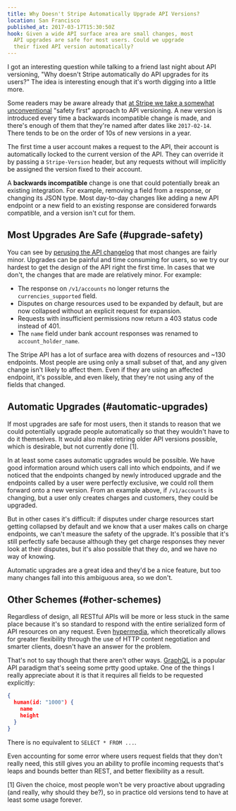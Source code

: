 ```yaml
---
title: Why Doesn't Stripe Automatically Upgrade API Versions?
location: San Francisco
published_at: 2017-03-17T15:30:50Z
hook: Given a wide API surface area are small changes, most
  API upgrades are safe for most users. Could we upgrade
  their fixed API version automatically?
---
```


I got an interesting question while talking to a friend
last night about API versioning, "Why doesn't Stripe
automatically do API upgrades for its users?" The idea is
interesting enough that it's worth digging into a little
more.

Some readers may be aware already that [at Stripe we take a
somewhat unconventional][upgrades] "safety first" approach
to API versioning. A new version is introduced every time a
backwards incompatible change is made, and there's enough
of them that they're named after dates like `2017-02-14`.
There tends to be on the order of 10s of new versions in a
year.

The first time a user account makes a request to the API,
their account is automatically locked to the current
version of the API. They can override it by passing a
`Stripe-Version` header, but any requests without will
implicitly be assigned the version fixed to their account.

A **backwards incompatible** change is one that could
potentially break an existing integration. For example,
removing a field from a response, or changing its JSON
type. Most day-to-day changes like adding a new API
endpoint or a new field to an existing response are
considered forwards compatible, and a version isn't cut for
them.

## Most Upgrades Are Safe (#upgrade-safety)

You can see by [perusing the API changelog][changelog] that
most changes are fairly minor. Upgrades can be painful and
time consuming for users, so we try our hardest to get the
design of the API right the first time. In cases that we
don't, the changes that are made are relatively minor. For
example:

* The response on `/v1/accounts` no longer returns the
  `currencies_supported` field.
* Disputes on charge resources used to be expanded by
  default, but are now collapsed without an explicit
  request for expansion.
* Requests with insufficient permissions now return a 403
  status code instead of 401.
* The `name` field under bank account responses was renamed
  to `account_holder_name`.

The Stripe API has a lot of surface area with dozens of
resources and ~130 endpoints. Most people are using only a
small subset of that, and any given change isn't likely to
affect them. Even if they are using an affected endpoint,
it's possible, and even likely, that they're not using any
of the fields that changed.

## Automatic Upgrades (#automatic-upgrades)

If most upgrades are safe for most users, then it stands to
reason that we could potentially upgrade people
automatically so that they wouldn't have to do it
themselves. It would also make retiring older API versions
possible, which is desirable, but not currently done [1].

In at least some cases automatic upgrades would be
possible. We have good information around which users call
into which endpoints, and if we noticed that the endpoints
changed by newly introduced upgrade and the endpoints
called by a user were perfectly exclusive, we could roll
them forward onto a new version. From an example above, if
`/v1/accounts` is changing, but a user only creates charges
and customers, they could be upgraded.

But in other cases it's difficult: if disputes under charge
resources start getting collapsed by default and we know
that a user makes calls on charge endpoints, we can't
measure the safety of the upgrade. It's possible that it's
still perfectly safe because although they get charge
responses they never look at their disputes, but it's also
possible that they do, and we have no way of knowing.

Automatic upgrades are a great idea and they'd be a nice
feature, but too many changes fall into this ambiguous
area, so we don't.

## Other Schemes (#other-schemes)

Regardless of design, all RESTful APIs will be more or less
stuck in the same place because it's so standard to respond
with the entire serialized form of API resources on any
request. Even [hypermedia][hypermedia], which theoretically
allows for greater flexibility through the use of HTTP
content negotiation and smarter clients, doesn't have an
answer for the problem.

That's not to say though that there aren't other ways.
[GraphQL][graphql] is a popular API paradigm that's seeing
some prtty good uptake. One of the things I really
appreciate about it is that it requires all fields to be
requested explicitly:

``` json
{
  human(id: "1000") {
    name
    height
  }
}
```

There is no equivalent to `SELECT * FROM ...`.

Even accounting for some error where users request fields
that they don't really need, this still gives you an
ability to profile incoming requests that's leaps and
bounds better than REST, and better flexibility as a
result.

[changelog]: https://stripe.com/docs/upgrades#api-changelog
[graphql]: http://graphql.org/learn/queries/
[hypermedia]: https://en.wikipedia.org/wiki/HATEOAS
[upgrades]: https://stripe.com/docs/upgrades

[1] Given the choice, most people won't be very proactive
    about upgrading (and really, why should they be?), so
    in practice old versions tend to have at least some
    usage forever.
